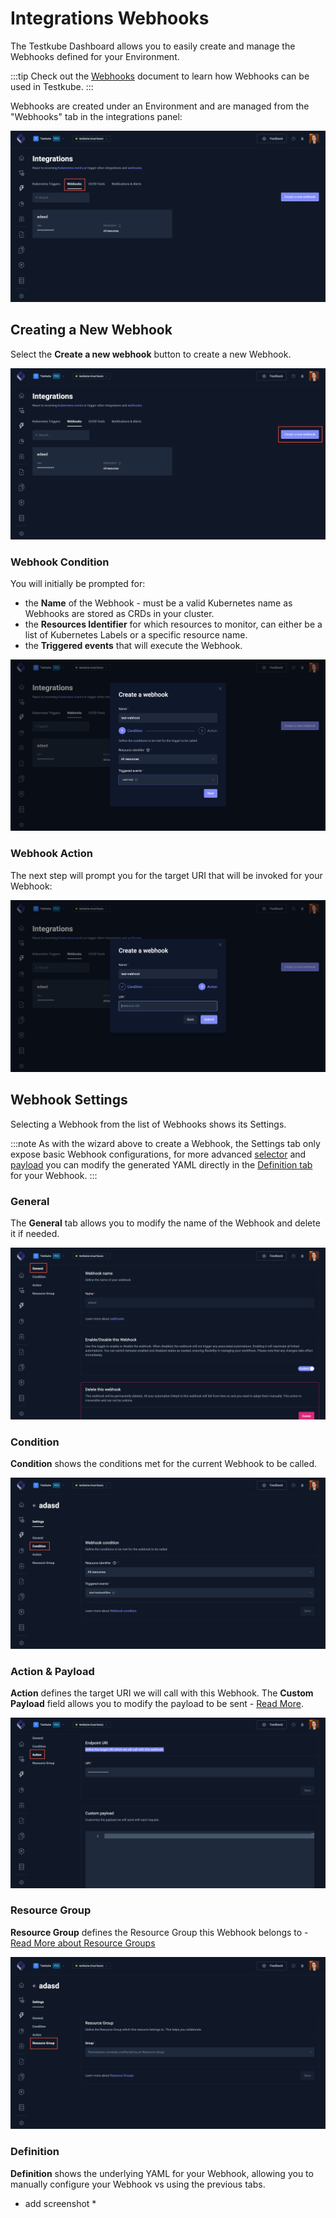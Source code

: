 # Integrations Webhooks

The Testkube Dashboard allows you to easily create and manage the Webhooks defined for your Environment.

:::tip
Check out the [Webhooks](/articles/webhooks) document to learn how Webhooks can be used in Testkube.
:::

Webhooks are created under an Environment and are managed from the "Webhooks" tab in the integrations panel:

![Webhooks](../img/integrations-webhooks.png)

## Creating a New Webhook

Select the **Create a new webhook** button to create a new Webhook. 

![Create New Webhook](../img/create-new-webhook.png)

### Webhook Condition

You will initially be prompted for:

- the **Name** of the Webhook - must be a valid Kubernetes name as Webhooks are stored as CRDs in your cluster.
- the **Resources Identifier** for which resources to monitor, can either be a list of Kubernetes Labels or a specific resource name.
- the **Triggered events** that will execute the Webhook.

![Create New Webhook Modal 1](../img/create-webhook-modal-1.png)

### Webhook Action

The next step will prompt you for the target URI that will be invoked for your Webhook:

![Create New Webhook Modal 2](../img/create-webhook-modal-2.png)

## Webhook Settings

Selecting a Webhook from the list of Webhooks shows its Settings.

:::note
As with the wizard above to create a Webhook, the Settings tab only expose basic Webhook configurations, for more
advanced [selector](/articles/webhooks#resource-selector-labels) and [payload](/articles/webhooks#webhook-payload) you can modify the
generated YAML directly in the [Definition tab](/articles/integrations-webhooks#definition) for your Webhook.
:::

### General 

The **General** tab allows you to modify the name of the Webhook and delete it if needed.

![Webhooks Settings](../img/existing-webhook-general.png)

### Condition

**Condition** shows the conditions met for the current Webhook to be called.

![Webhook Condition](../img/existing-webhook-condition.png)

### Action & Payload

**Action** defines the target URI we will call with this Webhook. The **Custom Payload** field allows you to 
modify the payload to be sent - [Read More](/articles/webhooks#webhook-payload).

![Webhook Action](../img/existing-webhook-action.png)

### Resource Group

**Resource Group** defines the Resource Group this Webhook belongs to - [Read More about Resource Groups](/articles/resource-groups)

![Webhook Resource Group](../img/existing-webhook-resource-group.png)

### Definition

**Definition** shows the underlying YAML for your Webhook, allowing you to manually configure your Webhook vs using the
previous tabs.

* add screenshot *
